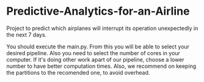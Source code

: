 # Predictive-Analytics-for-an-Airline
Project to predict which airplanes will interrupt its operation unexpectedly in the next 7 days.

You should execute the main.py. From this you will be able to select your desired pipeline.
Also you need to select the number of cores in your computer. If it's doing other work apart 
of our pipeline, choose a lower number to have better computation times. Also, we recommend 
on keeping the partitions to the recomended one, to avoid overhead.
